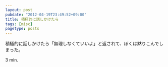 ```yaml
---
layout: post
pubdate: "2012-04-19T23:49:52+09:00"
title: 積極的に話しかけたら
tags: [misc]
pagetype: posts
---
```

積極的に話しかけたら「無理しなくていいよ」と返されて、ぼくは黙りこんでしまった。

3 min.

